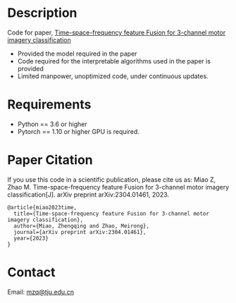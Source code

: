 
# Description
Code for paper, [Time-space-frequency feature Fusion for 3-channel motor imagery classification](https://arxiv.org/pdf/2304.01461.pdf)
- Provided the model required in the paper
- Code required for the interpretable algorithms used in the paper is provided
- Limited manpower, unoptimized code, under continuous updates.

# Requirements
- Python == 3.6 or higher
- Pytorch == 1.10 or higher
GPU is required. 



# Paper Citation
If you use this code in a scientific publication, please cite us as:
Miao Z, Zhao M. Time-space-frequency feature Fusion for 3-channel motor imagery classification[J]. arXiv preprint arXiv:2304.01461, 2023.

```
@article{miao2023time,
  title={Time-space-frequency feature Fusion for 3-channel motor imagery classification},
  author={Miao, Zhengqing and Zhao, Meirong},
  journal={arXiv preprint arXiv:2304.01461},
  year={2023}
}
```

# Contact
Email: mzq@tju.edu.cn
